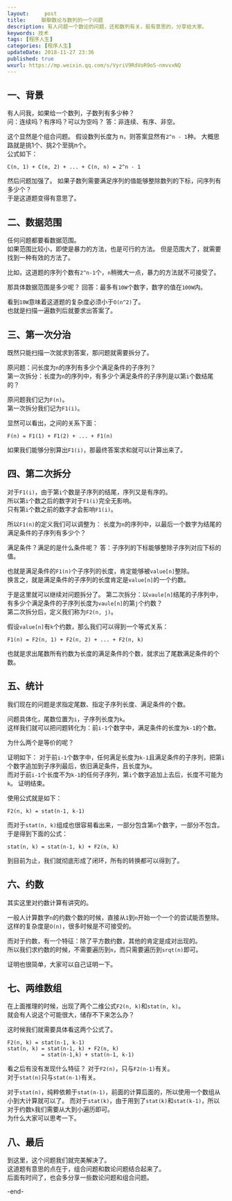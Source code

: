 ```yaml
---   
layout:     post  
title:     聊聊数论与数列的一个问题
description: 有人问题一个数论的问题，还和数列有关，挺有意思的，分享给大家。 
keywords: 技术 
tags: [程序人生]  
categories: [程序人生]  
updateDate: 2018-11-27 23:36  
published: true   
wxurl: https://mp.weixin.qq.com/s/VyriV9RdVoR9oS-nmvvxNQ  
---  
```


 


## 一、背景

有人问我，如果给一个数列，子数列有多少种？  
问：连续吗？有序吗？可以为空吗？ 
答：非连续、有序、非空。


这个显然是个组合问题。
假设数列长度为 n，则答案显然有`2^n - 1`种。
大概思路就是挑1个、挑2个至挑n个。  
公式如下：

```
C(n, 1) + C(n, 2) + ... + C(n, n) = 2^n - 1
```


然后问题加强了。
如果子数列需要满足序列的值能够整除数列的下标，问序列有多少个？  
于是这道题变得有意思了。


## 二、数据范围

任何问题都要看数据范围。  
如果范围比较小，即使是暴力的方法，也是可行的方法。
但是范围大了，就需要找到一种有效的方法了。  


比如，这道题的序列个数有`2^n-1`个，`n`稍微大一点，暴力的方法就不可接受了。


那具体数据范围是多少呢？
回答：最多有`10W`个数字，数字的值在`100W`内。  


看到`10W`意味着这道题的复杂度必须小于`O(n^2)`了。  
也就是扫描一遍数列后就要求出答案了。


## 三、第一次分治


既然只能扫描一次就求到答案，那问题就需要拆分了。


原问题：问长度为`n`的序列有多少个满足条件的子序列？  
第一次拆分：长度为`n`的序列中，有多少个满足条件的子序列是以第`i`个数结尾的？  


原问题我们记为`F(n)`。  
第一次拆分我们记为`F1(i)`。  


显然可以看出，之间的关系下面：

```
F(n) = F1(1) + F1(2) + ... + F1(n)
```

如果我们能够分别算出`F1(i)`，那最终答案求和就可以计算出来了。  

## 四、第二次拆分

对于`F1(i)`，由于第`i`个数是子序列的结尾，序列又是有序的。  
所以第`i`个数之后的数字对于`F1(i)`完全无影响。  
只有第`i`个数之前的数字才会影响`F1(i)`。  


所以`F1(n)`的定义我们可以调整为：
长度为`n`的序列中，以最后一个数字为结尾的满足条件的子序列有多少个？  


满足条件？满足的是什么条件呢？
答：子序列的下标能够整除子序列对应下标的值。  


也就是满足条件的`F1(n)`个子序列的长度，肯定能够被`value[n]`整除。  
换言之，就是满足条件的子序列的长度肯定是`value[n]`的一个约数。  


于是这里就可以继续对问题拆分了。
第二次拆分：以`vaule[n]`结尾的子序列中，有多少个满足条件的子序列长度为`vaule[n]`的第`j`个约数？  
第二次拆分后，定义我们称为`F2(n, j)`。  


假设`value[n]`有`k`个约数，那么我们可以得到一个等式关系：

```
F1(n) = F2(n, 1) + F2(n, 2) + ... + F2(n, k)
```

也就是求出尾数所有约数为长度的满足条件的个数，就求出了尾数满足条件的个数。  


## 五、统计 

我们现在的问题是求指定尾数、指定子序列长度、满足条件的个数。  


问题具体化，尾数位置为`i`，子序列长度为`k`。  
这样我们就可以把问题转化为：前`i-1`个数字中，满足条件的长度为`k-1`的个数。  


为什么两个是等价的呢？


证明如下：
对于前`i-1`个数字中，任何满足长度为`k-1`且满足条件的子序列，把第`i`个数字追加到子序列最后，依旧满足条件，且长度为`k`。  
而对于前`i-1`个长度不为`k-1`的任何子序列，第`i`个数字追加上去后，长度不可能为`k`。
证明结束。  


使用公式就是如下：


```
F2(n, k) = stat(n-1, k-1)
```

而对于`stat(n, k)`组成也很容易看出来，一部分包含第`n`个数字，一部分不包含。  
于是得到下面的公式：


```
stat(n, k) = stat(n-1, k) + F2(n, k)
```

到目前为止，我们就彻底形成了闭环，所有的转换都可以得到了。  


## 六、约数


其实这里对约数计算有讲究的。  


一般人计算数字`n`的约数个数的时候，直接从`1`到`n`开始一个一个的尝试能否整除。  
这样的复杂度是`O(n)`，很多时候是不可接受的。  


而对于约数，有一个特征：除了平方数约数，其他的肯定是成对出现的。  
所以我们求约数的时候，不需要遍历到`n`，而只需要遍历到`srqt(n)`即可。  


证明也很简单，大家可以自己证明一下。  


## 七、两维数组

在上面推理的时候，出现了两个二维公式`F2(n, k)`和`stat(n, k)`。  
就会有人说这个可能很大，储存不下来怎么办？  

这时候我们就需要具体看这两个公式了。  


```
F2(n, k) = stat(n-1, k-1)
stat(n, k) = stat(n-1, k) + F2(n, k)
           = stat(n-1,k) + stat(n-1, k-1)
```

看之后有没有发现什么特征？
对于`F2(n)`，只与`F2(n-1)`有关。  
对于`stat(n)`只与`stat(n-1)`有关。  


对于`stat(n)`，纯粹依赖于`stat(n-1)`，前面的计算后面的，所以使用一个数组从小到大计算就可以了。
而对于`stat(k)`，由于用到了`stat(k)`和`stat(k-1)`，所以对于约数`k`我们需要从大到小遍历即可。  
为什么大家可以思考一下。  

## 八、最后

到这里，这个问题我们就完美解决了。  
这道题有意思的点在于，组合问题和数论问题结合起来了。  
后面有时间了，也会多分享一些数论问题和组合问题。  


-end-  



